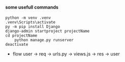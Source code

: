 #### some usefull commands
```
python -m venv .venv
.venv\Scripts\activate
py -m pip install Django
django-admin startproject projectName
cd projectName
    python manage.py runserver
deactivate
```

- flow
user -> req -> urls.py -> views.js -> res -> user